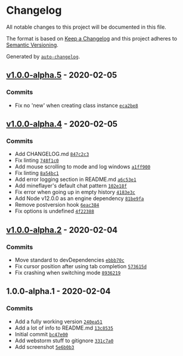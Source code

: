 # Changelog

All notable changes to this project will be documented in this file.

The format is based on [Keep a Changelog](https://keepachangelog.com/en/1.0.0/)
and this project adheres to [Semantic Versioning](https://semver.org/spec/v2.0.0.html).

Generated by [`auto-changelog`](https://github.com/CookPete/auto-changelog).

## [v1.0.0-alpha.5](https://github.com/wvffle/mineflayer-ui/compare/v1.0.0-alpha.4...v1.0.0-alpha.5) - 2020-02-05

### Commits

- Fix no 'new' when creating class instance [`eca2be8`](https://github.com/wvffle/mineflayer-ui/commit/eca2be874027a8f9e4a9a0047ec673a72a7ae57a)

## [v1.0.0-alpha.4](https://github.com/wvffle/mineflayer-ui/compare/v1.0.0-alpha.2...v1.0.0-alpha.4) - 2020-02-05

### Commits

- Add CHANGELOG.md [`847c2c3`](https://github.com/wvffle/mineflayer-ui/commit/847c2c345a115e809ec8a20302dedf791453af06)
- Fix linting [`748f1c0`](https://github.com/wvffle/mineflayer-ui/commit/748f1c0a5477a504ed11369b5d9ba78cc7224d6b)
- Add mouse scrolling to mode and log windows [`a1ff900`](https://github.com/wvffle/mineflayer-ui/commit/a1ff900294b0cb26b269222de5be8d9f01eba04d)
- Fix linting [`8a54bc1`](https://github.com/wvffle/mineflayer-ui/commit/8a54bc1265e21814fdeecc835f16e7c9ceaf2259)
- Add error logging section in README.md [`a6c53e1`](https://github.com/wvffle/mineflayer-ui/commit/a6c53e17fc6f3036e36488215dc78ca04c73373e)
- Add mineflayer's default chat pattern [`102e18f`](https://github.com/wvffle/mineflayer-ui/commit/102e18faa7976c53fb8b03d3bc44d2b57a9634c8)
- Fix error when going up in empty history [`4183e3c`](https://github.com/wvffle/mineflayer-ui/commit/4183e3c43ff3618774b67fb0d390fddb13004ff3)
- Add Node v12.0.0 as an engine dependency [`81be9fa`](https://github.com/wvffle/mineflayer-ui/commit/81be9faa1c64d7efd5e34d4b75a79ecf11f5629a)
- Remove postversion hook [`6eac384`](https://github.com/wvffle/mineflayer-ui/commit/6eac384608ae5e02c140ce7f894858815af53d72)
- Fix options is undefined [`4f22388`](https://github.com/wvffle/mineflayer-ui/commit/4f2238849cfb340ece605ec626c130746bf7cd8b)

## [v1.0.0-alpha.2](https://github.com/wvffle/mineflayer-ui/compare/1.0.0-alpha.1...v1.0.0-alpha.2) - 2020-02-04

### Commits

- Move standard to devDependencies [`ebbb70c`](https://github.com/wvffle/mineflayer-ui/commit/ebbb70c63960cd0c333bcbd8afd12da4ac1be28b)
- Fix cursor position after using tab completion [`573615d`](https://github.com/wvffle/mineflayer-ui/commit/573615d646ff05162f201e7ce65cf274af6bc5e5)
- Fix crashing when switching mode [`8936219`](https://github.com/wvffle/mineflayer-ui/commit/89362192b6398d299a229bf2749ab8b584c7d6af)

## 1.0.0-alpha.1 - 2020-02-04

### Commits

- Add a fully working version [`240ea51`](https://github.com/wvffle/mineflayer-ui/commit/240ea5162116b2ca15f9c64910c359930d40302c)
- Add a lot of info to README.md [`13c8535`](https://github.com/wvffle/mineflayer-ui/commit/13c8535ffdfa60805e625a2abbcd2cfe34226783)
- Initial commit [`bc47e00`](https://github.com/wvffle/mineflayer-ui/commit/bc47e009671fc6e38c2bbb5ea65ff107f3a97ce4)
- Add webstorm stuff to gitignore [`331c7a0`](https://github.com/wvffle/mineflayer-ui/commit/331c7a067a4c93f6675e5ec90e6a9890b31572b3)
- Add screenshot [`5e6b0b3`](https://github.com/wvffle/mineflayer-ui/commit/5e6b0b3bb3744e6f3e8baee5e30914caf1385c9e)
